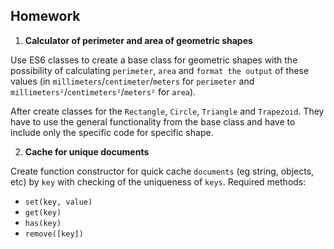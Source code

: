 ## Homework

1. **Calculator of perimeter and area of geometric shapes**

Use ES6 classes to create a base class for geometric shapes with the possibility of calculating `perimeter`, `area` and `format the output` of these values (in `millimeters`/`centimeter`/`meters` for `perimeter` and `millimeters²`/`centimeters²`/`meters²` for `area`).

After create classes for the `Rectangle`, `Circle`, `Triangle` and `Trapezoid`. 
They have to use the general functionality from the base class and have to include only the specific code for specific shape.

2. **Cache for unique documents**

Create function constructor for quick cache `documents` (eg string, objects, etc) by `key` with checking of the uniqueness of `keys`. 
Required methods:
 - `set(key, value)`
 - `get(key)`
 - `has(key)`
 - `remove([key])`

